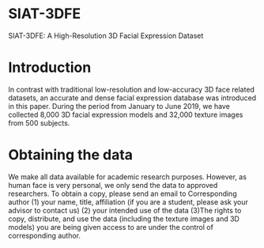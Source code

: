 # SIAT-3DFE
SIAT-3DFE: A High-Resolution 3D Facial Expression Dataset

# Introduction
In contrast with traditional low-resolution and low-accuracy 3D face related datasets, an accurate and dense facial expression database was introduced in this paper. During the period from January to June 2019, we have collected 8,000 3D facial expression models and 32,000 texture images from 500 subjects.

# Obtaining the data

We make all  data available for academic research purposes. However, as human face is very personal, we only send the data to approved researchers. To obtain a copy, please send an email to Corresponding author
(1) your name, title, affiliation (if you are a student, please ask your advisor to contact us)
(2) your intended use of the data
(3)The rights to copy, distribute, and use the data (including the texture images and 3D models) you are being given access to are under the control of corresponding author. 
